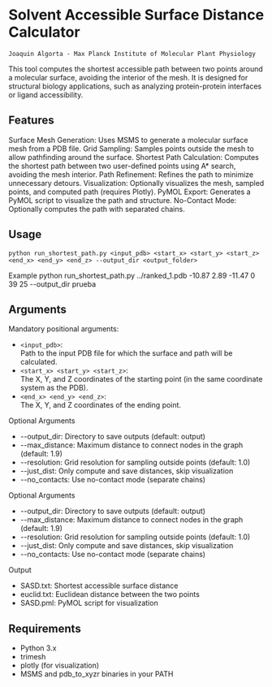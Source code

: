 # Solvent Accessible Surface Distance Calculator

    Joaquin Algorta - Max Planck Institute of Molecular Plant Physiology

This tool computes the shortest accessible path between two points around a molecular surface, avoiding the interior of the mesh. It is designed for structural biology applications, such as analyzing protein-protein interfaces or ligand accessibility.

## Features
Surface Mesh Generation: Uses MSMS to generate a molecular surface mesh from a PDB file.
Grid Sampling: Samples points outside the mesh to allow pathfinding around the surface.
Shortest Path Calculation: Computes the shortest path between two user-defined points using A* search, avoiding the mesh interior.
Path Refinement: Refines the path to minimize unnecessary detours.
Visualization: Optionally visualizes the mesh, sampled points, and computed path (requires Plotly).
PyMOL Export: Generates a PyMOL script to visualize the path and structure.
No-Contact Mode: Optionally computes the path with separated chains.

## Usage 
    python run_shortest_path.py <input_pdb> <start_x> <start_y> <start_z> <end_x> <end_y> <end_z> --output_dir <output_folder>

Example
    python run_shortest_path.py ../ranked_1.pdb -10.87 2.89 -11.47 0 39 25 --output_dir prueba

## Arguments
Mandatory positional arguments:
- `<input_pdb>`:  
  Path to the input PDB file for which the surface and path will be calculated.
- `<start_x> <start_y> <start_z>`:  
  The X, Y, and Z coordinates of the starting point (in the same coordinate system as the PDB).
- `<end_x> <end_y> <end_z>`:  
  The X, Y, and Z coordinates of the ending point.
  
Optional Arguments
* --output_dir: Directory to save outputs (default: output)
* --max_distance: Maximum distance to connect nodes in the graph (default: 1.9)
* --resolution: Grid resolution for sampling outside points (default: 1.0)
* --just_dist: Only compute and save distances, skip visualization
* --no_contacts: Use no-contact mode (separate chains)

Optional Arguments
* --output_dir: Directory to save outputs (default: output)
* --max_distance: Maximum distance to connect nodes in the graph (default: 1.9)
* --resolution: Grid resolution for sampling outside points (default: 1.0)
* --just_dist: Only compute and save distances, skip visualization
* --no_contacts: Use no-contact mode (separate chains)

Output
* SASD.txt: Shortest accessible surface distance
* euclid.txt: Euclidean distance between the two points
* SASD.pml: PyMOL script for visualization


## Requirements
* Python 3.x
* trimesh
* plotly (for visualization)
* MSMS and pdb_to_xyzr binaries in your PATH
